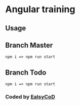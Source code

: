 # Angular training

## Usage

## Branch Master

`npm i => npm run start`

## Branch Todo

`npm i => npm run start`

### Coded by [EalsyCoD](https://github.com/EalsyCoD)
